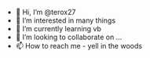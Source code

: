 - 👋 Hi, I’m @terox27
- 👀 I’m interested in many things
- 🌱 I’m currently learning vb
- 💞️ I’m looking to collaborate on ...
- 📫 How to reach me - yell in the woods
<!---
terox27/terox27 is a ✨ special ✨ repository because its `README.md` (this file) appears on your GitHub profile.
You can click the Preview link to take a look at your changes.
--->
